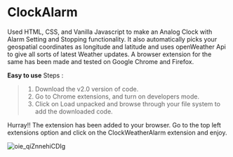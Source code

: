 # ClockAlarm
Used HTML, CSS, and Vanilla Javascript to make an Analog Clock with Alarm Setting and Stopping functionality. It also automatically picks your geospatial coordinates as longitude and latitude and uses openWeather Api to give all sorts of latest Weather updates.
A browser extension for the same has been made and tested on Google Chrome and Firefox. 

**Easy to use**
Steps : 
> 1) Download the v2.0 version of code.  
> 2) Go to Chrome extensions, and turn on developers mode.  
> 3) Click on Load unpacked and browse through your file system to add the downloaded code.   

Hurray!! The extension has been added to your browser. Go to the top left extensions option and click on the ClockWeatherAlarm extension and enjoy.

![oie_qiZnnehiCDIg](https://user-images.githubusercontent.com/54197918/124691990-66a1c480-defa-11eb-93db-fe011d6ce68a.png)


